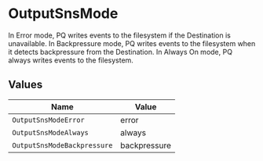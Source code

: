 # OutputSnsMode

In Error mode, PQ writes events to the filesystem if the Destination is unavailable. In Backpressure mode, PQ writes events to the filesystem when it detects backpressure from the Destination. In Always On mode, PQ always writes events to the filesystem.


## Values

| Name                        | Value                       |
| --------------------------- | --------------------------- |
| `OutputSnsModeError`        | error                       |
| `OutputSnsModeAlways`       | always                      |
| `OutputSnsModeBackpressure` | backpressure                |